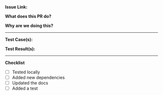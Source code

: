 **Issue Link:** 

**What does this PR do?**

**Why are we doing this?**

---
**Test Case(s):**

**Test Result(s):**

---
**Checklist**
- [ ] Tested locally
- [ ] Added new dependencies
- [ ] Updated the docs
- [ ] Added a test